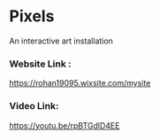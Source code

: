 # Pixels
An interactive art installation

### Website Link : 
https://rohan19095.wixsite.com/mysite

### Video Link:
https://youtu.be/rpBTGdlD4EE

